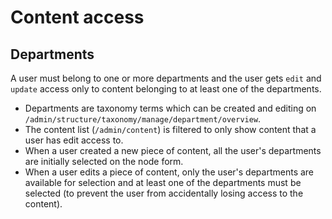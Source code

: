 # Content access

## Departments

A user must belong to one or more departments and the user gets `edit` and
`update` access only to content belonging to at least one of the departments.

* Departments are taxonomy terms which can be created and editing on
  `/admin/structure/taxonomy/manage/department/overview`.
* The content list (`/admin/content`) is filtered to only show content that a
  user has edit access to.
* When a user created a new piece of content, all the user's departments are
  initially selected on the node form.
* When a user edits a piece of content, only the user's departments are
  available for selection and at least one of the departments must be selected
  (to prevent the user from accidentally losing access to the content).
